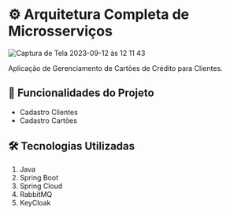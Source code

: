 # ⚙︎ Arquitetura Completa de Microsserviços

![Captura de Tela 2023-09-12 às 12 11 43](https://github.com/tatiramoos/microsservicos/assets/106891550/865bc066-fbe0-4190-86ff-01abd840056e)

Aplicação de Gerenciamento de Cartões de Crédito para Clientes.

## 📱 Funcionalidades do Projeto 
- Cadastro Clientes
- Cadastro Cartões 

## 🛠️ Tecnologias Utilizadas 
1. Java
2. Spring Boot
3. Spring Cloud
4. RabbitMQ
5. KeyCloak 
